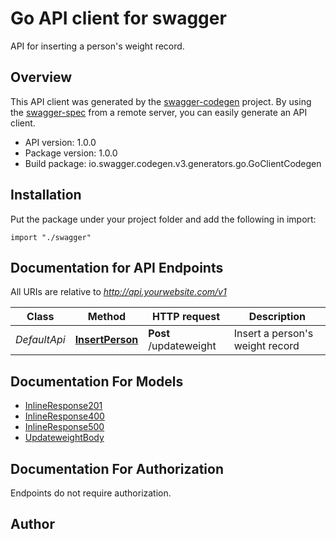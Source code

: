 # Go API client for swagger

API for inserting a person's weight record.

## Overview
This API client was generated by the [swagger-codegen](https://github.com/swagger-api/swagger-codegen) project.  By using the [swagger-spec](https://github.com/swagger-api/swagger-spec) from a remote server, you can easily generate an API client.

- API version: 1.0.0
- Package version: 1.0.0
- Build package: io.swagger.codegen.v3.generators.go.GoClientCodegen

## Installation
Put the package under your project folder and add the following in import:
```golang
import "./swagger"
```

## Documentation for API Endpoints

All URIs are relative to *http://api.yourwebsite.com/v1*

Class | Method | HTTP request | Description
------------ | ------------- | ------------- | -------------
*DefaultApi* | [**InsertPerson**](docs/DefaultApi.md#insertperson) | **Post** /updateweight | Insert a person&#x27;s weight record

## Documentation For Models

 - [InlineResponse201](docs/InlineResponse201.md)
 - [InlineResponse400](docs/InlineResponse400.md)
 - [InlineResponse500](docs/InlineResponse500.md)
 - [UpdateweightBody](docs/UpdateweightBody.md)

## Documentation For Authorization
 Endpoints do not require authorization.


## Author


